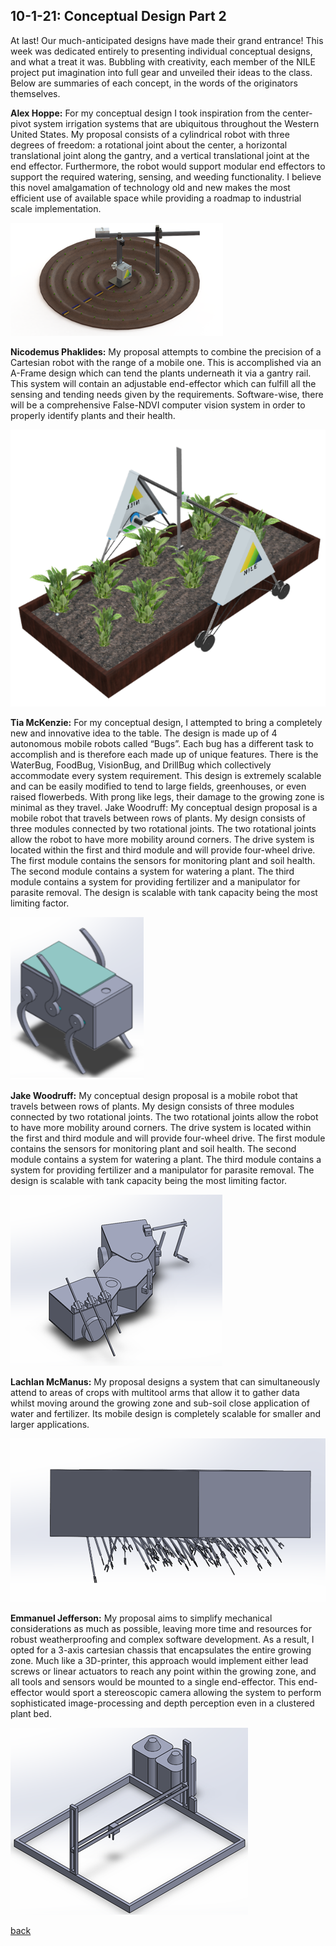 ## 10-1-21: Conceptual Design Part 2

At last! Our much-anticipated designs have made their grand entrance! This week was dedicated entirely to presenting individual conceptual designs, and what a treat it was. Bubbling with creativity, each member of the NILE project put imagination into full gear and unveiled their ideas to the class. Below are summaries of each concept, in the words of the originators themselves. 

**Alex Hoppe:** For my conceptual design I took inspiration from the center-pivot system irrigation systems that are ubiquitous throughout the Western United States. My proposal consists of a cylindrical robot with three degrees of freedom: a rotational joint about the center, a horizontal translational joint along the gantry, and a vertical translational joint at the end effector. Furthermore, the robot would support modular end effectors to support the required watering, sensing, and weeding functionality. I believe this novel amalgamation of technology old and new makes the most efficient use of available space while providing a roadmap to industrial scale implementation.

![Alex Hoppe Design Photo](./../assets/AlexHoppe_design.png)


**Nicodemus Phaklides:** My proposal attempts to combine the precision of a Cartesian robot with the range of a mobile one. This is accomplished via an A-Frame design which can tend the plants underneath it via a gantry rail. This system will contain an adjustable end-effector which can fulfill all the sensing and tending needs given by the requirements. Software-wise, there will be a comprehensive False-NDVI computer vision system in order to properly identify plants and their health.

![Nicodemus Phaklides Design Photo](./../assets/NicodemusPhaklides_design.png)


**Tia McKenzie:** For my conceptual design, I attempted to bring a completely new and innovative idea to the table. The design is made up of 4 autonomous mobile robots called “Bugs”. Each bug has a different task to accomplish and is therefore each made up of unique features. There is the WaterBug, FoodBug, VisionBug, and DrillBug which collectively accommodate every system requirement. This design is extremely scalable and can be easily modified to tend to large fields, greenhouses, or even raised flowerbeds. With prong like legs, their damage to the growing zone is minimal as they travel.
Jake Woodruff: My conceptual design proposal is a mobile robot that travels between rows of plants. My design consists of three modules connected by two rotational joints. The two rotational joints allow the robot to have more mobility around corners. The drive system is located within the first and third module and will provide four-wheel drive.  The first module contains the sensors for monitoring plant and soil health. The second module contains a system for watering a plant. The third module contains a system for providing fertilizer and a manipulator for parasite removal. The design is scalable with tank capacity being the most limiting factor.

![Tia McKenzie Design Photo](./../assets/TiaMcKenzie_design.png)


**Jake Woodruff:** My conceptual design proposal is a mobile robot that travels between rows of plants. My design consists of three modules connected by two rotational joints. The two rotational joints allow the robot to have more mobility around corners. The drive system is located within the first and third module and will provide four-wheel drive.  The first module contains the sensors for monitoring plant and soil health. The second module contains a system for watering a plant. The third module contains a system for providing fertilizer and a manipulator for parasite removal. The design is scalable with tank capacity being the most limiting factor.

![Jacob Woodruff Design Photo](./../assets/JacobWoodruff_design.png)


**Lachlan McManus:** My proposal designs a system that can simultaneously attend to areas of crops with multitool arms that allow it to gather data whilst moving around the growing zone and sub-soil close application of water and fertilizer. Its mobile design is completely scalable for smaller and larger applications.

![Lachlan McManus Design Photo](./../assets/LachlanMcManus_design.png)


**Emmanuel Jefferson:** My proposal aims to simplify mechanical considerations as much as possible, leaving more time and resources for robust weatherproofing and complex software development. As a result, I opted for a 3-axis cartesian chassis that encapsulates the entire growing zone. Much like a 3D-printer, this approach would implement either lead screws or linear actuators to reach any point within the growing zone, and all tools and sensors would be mounted to a single end-effector. This end-effector would sport a stereoscopic camera allowing the system to perform sophisticated image-processing and depth perception even in a clustered plant bed.

![Emmanuel Jefferson Design Photo](./../assets/EmmanuelJefferson_design.png)


[back](./..)
